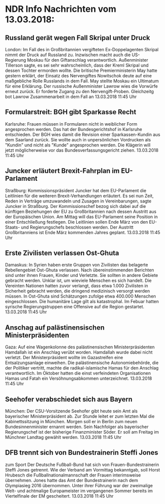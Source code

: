 # NDR Info Nachrichten vom 13.03.2018:


## Russland gerät wegen Fall Skripal unter Druck
London: Im Fall des in Großbritannien vergifteten Ex-Doppelagenten Skripal nimmt der Druck auf Russland zu. Inzwischen macht auch die US-Regierung Moskau für den Giftanschlag verantwortlich. Außenminister Tillerson sagte, es sei sehr wahrscheinlich, dass der Kreml Skripal und dessen Tochter ermorden wollte. Die britische Premierministerin May hatte gestern erklärt, der Einsatz des Nervengiftes Nowitschok deute auf eine maßgebliche Rolle Russlands in dem Fall. May stellte Moskau ein Ultimatum für eine Erklärung. Der russische Außenminister Lawrow wies die Vorwürfe erneut zurück. Er forderte Zugang zu den Nervengift-Proben. Gleichzeitg bot Lawrow Zusammenarbeit in dem Fall an 13.03.2018 11:45 Uhr 

## Formularstreit: BGH gibt Sparkasse Recht
Karlsruhe: Frauen müssen in Formularen nicht in weiblicher Form angesprochen werden. Das hat der Bundesgerichtshof in Karlsruhe entschieden. Der BGH wies damit die Revision einer Sparkassen-Kundin aus dem Saarland zurück. Sie wollte auch in unpersönlichen Vordrucken als "Kundin" und nicht als "Kunde" angesprochen werden. Die Klägerin will jetzt möglicherweise vor das Bundesverfassungsgericht ziehen. 13.03.2018 11:45 Uhr 

## Juncker erläutert Brexit-Fahrplan im EU-Parlament
Straßburg:      Kommissionspräsident Juncker hat dem EU-Parlament die Leitlinien für die weiteren Brexit-Verhandlungen erläutert. Es sei nun Zeit, Reden in Verträge umzuwandeln und Zusagen in Vereinbarungen, sagte Juncker in Straßburg. Der Kommissionschef bezog sich dabei auf die künftigen Beziehungen der EU zu Großbritannien nach dessen Austritt aus der Europäischen Union. Am Mittag will das EU-Parlament seine Position in einer Entschließung festlegen. Die Leitlinien sollen Ende März von den EU-Staats- und Regierungschefs beschlossen werden. Der Austritt Großbritanniens ist Ende März kommenden Jahres geplant. 13.03.2018 11:45 Uhr 

## Erste Zivilisten verlassen Ost-Ghuta
Damaskus: In Syrien haben erste Gruppen von Zivilisten das belagerte Rebellengebiet Ost-Ghuta verlassen. Nach übereinstimmenden Berichten sind unter ihnen Frauen, Kinder und Verletzte. Sie sollten in andere Gebiete gebracht werden. Unklar ist, um wieviele Menschen es sich handelt. Die Vereinten Nationen hatten zuvor verlangt, dass etwa 1.000 Zivilisten in Sicherheit gebracht werden, die dringend medizinisch versorgt werden müssen. In Ost-Ghuta sind Schätzungen zufolge etwa 400.000 Menschen eingeschlossen. Die humanitäre Lage gilt als katastrophal. Im Febuar hatten syrische Regierungstruppen eine Offensive auf die Region gestartet. 13.03.2018 11:45 Uhr 

## Anschag auf palästinensischen Ministerpräsidenten
Gaza: Auf eine Wagenkolonne des palästinensischen Ministerpräsidenten Hamdallah ist ein Anschlag verübt worden. Hamdallah wurde dabei nicht verletzt. Der Ministerpräsident wollte im Gazastreifen eine Entsalzungsanlage einweihen. Die palästinensische Autonomiebehörde, die der Politiker vertritt, machte die radikal-islamische Hamas für den Anschlag verantwortlich. Im Oktober hatten die einst verfeindeten Organisationen Hamas und Fatah ein Versöhnungsabkommen unterzeichnet. 13.03.2018 11:45 Uhr 

## Seehofer verabschiedet sich aus Bayern
München: Der CSU-Vorsitzende Seehofer gibt heute sein Amt als bayerischer Ministerpräsident ab. Zur Stunde leitet er zum letzten Mal die Kabinettssitzung in München. Morgen soll er in Berlin zum neuen Bundesinnenminister ernannt werden. Sein Nachfolger als bayerischer Regierungschef ist der bisherige Finanzminister Söder. Er soll am Freitag im Münchner Landtag gewählt werden. 13.03.2018 11:45 Uhr 

## DFB trennt sich von Bundestrainerin Steffi Jones
zum Sport Der Deutsche Fußball-Bund hat sich von Frauen-Bundestrainerin Steffi Jones getrennt. Wie der Verband am Vormittag bekanntgab, soll Horst Hrubesch die Fußballnationalmannschaft der Frauen interimsweise übernehmen. Jones hatte das Amt der Bundestrainerin nach dem Olympiasieg 2016 übernommen. Unter ihrer Führung war der zweimalige Welt- und achtmalige Europameister im vergangenen Sommer bereits im Viertelfinale der EM gescheitert. 13.03.2018 11:45 Uhr 

